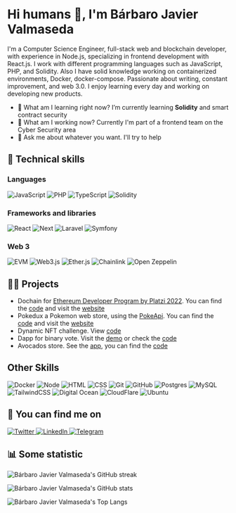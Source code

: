 # Hi humans 👋, I'm Bárbaro Javier Valmaseda

I'm a Computer Science Engineer, full-stack web and blockchain developer, with experience in Node.js, specializing in frontend development with React.js. I work with different programming languages such as JavaScript, PHP, and Solidity. Also I have solid knowledge working on containerized environments, Docker, docker-compose. Passionate about writing, constant improvement, and web 3.0. I enjoy learning every day and working on developing new products. 

- 🌱 What am I learning right now? I’m currently learning **Solidity** and smart contract security
- 👷 What am I working now? Currently I'm part of a frontend team on the Cyber Security area
- 💬 Ask me about whatever you want. I'll try to help
  


## 🎯 Technical skills
### Languages
![JavaScript][JavaScript-Badge]
![PHP][PHP-Badge]
![TypeScript][TypeScript-Badge]
![Solidity][Solidity-Badge]
### Frameworks and libraries
![React][React-Badge]
![Next][Next-Badge]
![Laravel][Laravel-badge]
![Symfony][Symfony-Badge]
### Web 3
![EVM][EVM]
![Web3.js][Web3.js]
![Ether.js][Ether.js-Badge]
![Chainlink][Chainlink]
![Open Zeppelin][OpenZeppelin]

## 👨‍💻 Projects
- Dochain for [Ethereum Developer Program by Platzi 2022][eth-dev-program-url]. You can find the [code][Dochain-repo] and visit the [website][Dochain-url]
- Pokedux a Pokemon web store, using the [PokeApi][PokeApi-url]. You can find the [code][Pokedux-repo] and visit the [website][Pokedux-url]
- Dynamic NFT challenge. View [code][platziRetoNFT]
- Dapp for binary vote. Visit the [demo][Web3-url] or check the [code][Web3-repo]
- Avocados store. See the [app][Avocado-url], you can find the [code][Avocado-repo]

## Other Skills
![Docker][Docker]
![Node][Node]
![HTML][HTML5]
![CSS][CSS3]
![Git][GIT]
![GitHub][GitHub]
![Postgres][Postgre-badge]
![MySQL][MySQL-Bagde]
![TailwindCSS][Tailwind-Badge]
![Digital Ocean][DigitalOcean-Badge]
![CloudFlare][Cloudflare]
![Ubuntu][Ubuntu]

## 🔗 You can find me on

  <a target="_blank" href="https://twitter.com/bjvalmaseda" title="bjvalmaseda on Twitter">
    <img src="https://img.shields.io/badge/Twitter-%231DA1F2.svg?style=for-the-badge&logo=Twitter&logoColor=white" alt="Twitter">
  </a>
  <a target="_blank" href="https://linkedin.com/in/bjvalmaseda" title="Bárbaro Javier Valmaseda">
    <img src="https://img.shields.io/badge/linkedin-%230077B5.svg?style=for-the-badge&logo=linkedin&logoColor=white" alt="LinkedIn">
  </a>
  <a target="_blank" href="https://t.me/bjvalmaseda" title="bjvalmaseda on Telegram">
    <img src="https://img.shields.io/badge/Telegram-2CA5E0?style=for-the-badge&logo=telegram&logoColor=white" alt="Telegram">
  </a>


## 📊 Some statistic
![Bárbaro Javier Valmaseda's GitHub streak][GitHub Streak]

![Bárbaro Javier Valmaseda's GitHub stats][GitHub Stats]

![Bárbaro Javier Valmaseda's Top Langs][Top langs]


<!-- MARKDOWN LINKS & IMAGES -->
<!-- https://www.markdownguide.org/basic-syntax/#reference-style-links -->
[eth-dev-program-url]: https://platzi.com/cursos/ethereum-dev-program/
[Dochain-repo]: https://github.com/Dochain1
[Dochain-url]: https://dochain.vercel.app/
[PHP-Badge]: https://img.shields.io/badge/php-%23777BB4.svg?style=for-the-badge&logo=php&logoColor=white
[JavaScript-Badge]: https://img.shields.io/badge/javascript-%23323330.svg?style=for-the-badge&logo=javascript&logoColor=%23F7DF1E
[Solidity-Badge]: https://img.shields.io/badge/Solidity-%23363636.svg?style=for-the-badge&logo=solidity&logoColor=white
[TypeScript-Badge]: https://img.shields.io/badge/typescript-%23007ACC.svg?style=for-the-badge&logo=typescript&logoColor=white
[MySQL-Bagde]: https://img.shields.io/badge/mysql-%2300f.svg?style=for-the-badge&logo=mysql&logoColor=white
[Postgre-badge]: https://img.shields.io/badge/postgres-%23316192.svg?style=for-the-badge&logo=postgresql&logoColor=white
[React-Badge]: https://img.shields.io/badge/react-%2320232a.svg?style=for-the-badge&logo=react&logoColor=%2361DAFB
[Laravel-badge]: https://img.shields.io/badge/laravel-%23FF2D20.svg?style=for-the-badge&logo=laravel&logoColor=white
[Symfony-Badge]: https://img.shields.io/badge/symfony-%23000000.svg?style=for-the-badge&logo=symfony&logoColor=white
[DigitalOcean-Badge]: https://img.shields.io/badge/DigitalOcean-%230167ff.svg?style=for-the-badge&logo=digitalOcean&logoColor=white
[Tailwind-Badge]: https://img.shields.io/badge/tailwindcss-%2338B2AC.svg?style=for-the-badge&logo=tailwind-css&logoColor=white
[Next-Badge]: https://img.shields.io/badge/next.js-000000?style=for-the-badge&logo=nextdotjs&logoColor=white
[Ether.js-Badge]: https://img.shields.io/badge/Ethers.js-7A98FB?style=for-the-badge&logo=Ethers.js&logoColor=white
[Web3.js]:https://img.shields.io/badge/web3.js-bdbfc0?style=for-the-badge&logo=web3.js&logoColor=f06823
[Chainlink]: https://img.shields.io/badge/Chainlink-375BD2?style=for-the-badge&logo=Chainlink&logoColor=white
[OpenZeppelin]: https://img.shields.io/badge/OpenZeppelin-65aef8?&style=for-the-badge&logo=OpenZeppelin&logoColor=white
[EVM]: https://img.shields.io/badge/EVM-3C3C3D?style=for-the-badge&logo=Ethereum&logoColor=white
[Pokedux-repo]: https://github.com/bjvalmaseda-dev/pokedux
[Pokedux-url]: https://pokedux.bjvalmaseda.xyz
[PokeApi-url]: https://pokeapi.co
[platziRetoNFT]: https://github.com/bjvalmaseda-dev/platziretoDNFT
[Web3-url]: https://web3challenge.bjvalmaseda.xyz/
[Web3-repo]: https://github.com/bjvalmaseda-dev/platzi-web3-libs
[Avocado-repo]: https://github.com/bjvalmaseda-dev/avocado-nextjs
[Avocado-url]: http://avocado-store.bjvalmaseda.xyz/
[HTML5]:https://img.shields.io/badge/html5-%23E34F26.svg?style=for-the-badge&logo=html5&logoColor=white
[CSS3]:https://img.shields.io/badge/css3-%231572B6.svg?style=for-the-badge&logo=css3&logoColor=white
[GIT]: https://img.shields.io/badge/git%20-%23F05033.svg?&style=for-the-badge&logo=git&logoColor=white
[Node]: https://img.shields.io/badge/node.js%20-%2343853D.svg?&style=for-the-badge&logo=node.js&logoColor=white
[Docker]: https://img.shields.io/badge/docker%20-%230db7ed.svg?&style=for-the-badge&logo=docker&logoColor=white
[GitHub]: https://img.shields.io/badge/github%20-%23121011.svg?&style=for-the-badge&logo=github&logoColor=white
[Cloudflare]: https://img.shields.io/badge/Cloudflare-F38020?style=for-the-badge&logo=Cloudflare&logoColor=white
[Ubuntu]: https://img.shields.io/badge/Ubuntu-E95420?style=for-the-badge&logo=ubuntu&logoColor=white

<!--GitHub Stats-->
[GitHub Streak]: https://streak-stats.demolab.com?user=bjvalmaseda-dev&theme=dark&ring=294CC6&fire=294CC6&currStreakLabel=294CC6
[GitHub Stats]: https://github-readme-stats-bjvalmaseda.vercel.app//api?username=bjvalmaseda-dev&show_icons=true&count_private=true&theme=THEME_NAME&title_color=294CC6&icon_color=294CC6&text_color=9f9f9f&bg_color=151515
[Top langs]: https://github-readme-stats-bjvalmaseda.vercel.app//api/top-langs/?username=bjvalmaseda-dev&layout=compact&title_color=294CC6&icon_color=294CC6&text_color=9f9f9f&bg_color=151515
